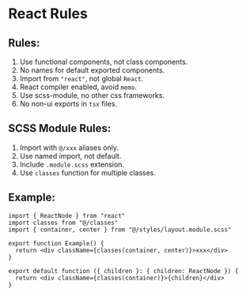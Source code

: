 # React Rules

## Rules:

1. Use functional components, not class components.
2. No names for default exported components.
3. Import from `"react"`, not global `React`.
4. React compiler enabled, avoid `memo`.
5. Use scss-module, no other css frameworks.
6. No non-ui exports in `tsx` files.

## SCSS Module Rules:

1. Import with `@/xxx` aliases only.
2. Use named import, not default.
3. Include `.module.scss` extension.
4. Use `classes` function for multiple classes.

## Example:

```tsx
import { ReactNode } from "react"
import classes from "@/classes"
import { container, center } from "@/styles/layout.module.scss"

export function Example() {
  return <div className={classes(container, center)}>xxx</div>
}

export default function ({ children }: { children: ReactNode }) {
  return <div className={classes(container)}>{children}</div>
}
```
